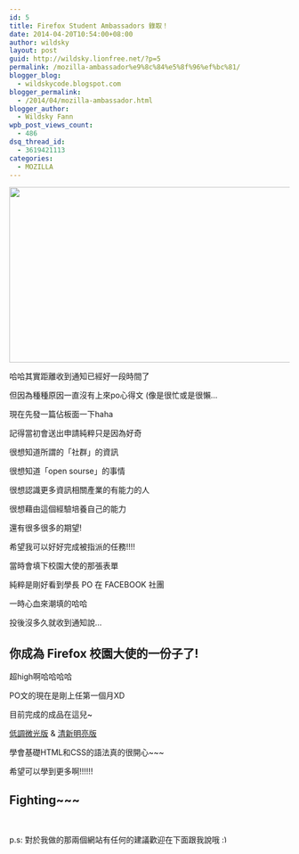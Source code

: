 ```yaml
---
id: 5
title: Firefox Student Ambassadors 錄取！
date: 2014-04-20T10:54:00+08:00
author: wildsky
layout: post
guid: http://wildsky.lionfree.net/?p=5
permalink: /mozilla-ambassador%e9%8c%84%e5%8f%96%ef%bc%81/
blogger_blog:
  - wildskycode.blogspot.com
blogger_permalink:
  - /2014/04/mozilla-ambassador.html
blogger_author:
  - Wildsky Fann
wpb_post_views_count:
  - 486
dsq_thread_id:
  - 3619421113
categories:
  - MOZILLA
---
```

<div class="pf-content">
  <p>
    <a href="http://mozilla.com.tw/community/student/"><img class="aligncenter" src="http://mozilla.com.tw/media/img/mocotw/package/Graphic/Slogan/FB_Firefox_band.jpg" alt="" width="850" height="315" /></a>
  </p>

  <p>
    哈哈其實距離收到通知已經好一段時間了
  </p>

  <p>
    但因為種種原因一直沒有上來po心得文 (像是很忙或是很懶…
  </p>

  <p>
    現在先發一篇佔板面一下haha
  </p>

  <p>
    <!--more MORE...-->
  </p>

  <p>
    記得當初會送出申請純粹只是因為好奇
  </p>

  <p>
    很想知道所謂的「社群」的資訊
  </p>

  <p>
    很想知道「open sourse」的事情
  </p>

  <p>
    很想認識更多資訊相關產業的有能力的人
  </p>

  <p>
    很想藉由這個經驗培養自己的能力
  </p>

  <p>
    還有很多很多的期望!
  </p>

  <p>
    希望我可以好好完成被指派的任務!!!!
  </p>

  <p>
    當時會填下校園大使的那張表單
  </p>

  <p>
    純粹是剛好看到學長 PO 在 FACEBOOK 社團
  </p>

  <p>
    一時心血來潮填的哈哈
  </p>

  <p>
    投後沒多久就收到通知說&#8230;
  </p>

  <h2>
    你成為 Firefox 校園大使的一份子了!
  </h2>

  <p>
    超high啊哈哈哈哈
  </p>

  <p>
    PO文的現在是剛上任第一個月XD
  </p>

  <p>
    目前完成的成品在這兒~
  </p>

  <p>
    <a href="https://wildsky.makes.org/thimble/LTE5MTc1ODMzNjA=/wildskys-self-introduction">低調微光版</a> & <a href="https://wildsky.makes.org/thimble/LTUwODI5NzIxNg==/wildskys-self-introduction-fresh">清新明亮版</a>
  </p>

  <p>
    學會基礎HTML和CSS的語法真的很開心~~~
  </p>

  <p>
    希望可以學到更多啊!!!!!!
  </p>

  <h2>
    Fighting~~~
  </h2>

  <p>
    &nbsp;
  </p>

  <p>
    p.s: 對於我做的那兩個網站有任何的建議歡迎在下面跟我說哦 <img src="/wp-includes/images/smilies/simple-smile.png" alt=":)" class="wp-smiley" style="height: 1em; max-height: 1em;" />
  </p>
</div>

